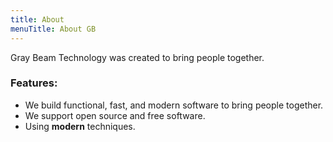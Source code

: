 ```yaml
---
title: About
menuTitle: About GB
---
```


Gray Beam Technology was created to bring people together.

### Features:

* We build functional, fast, and modern software to bring people together.
* We support open source and free software.  
* Using **modern** techniques.
